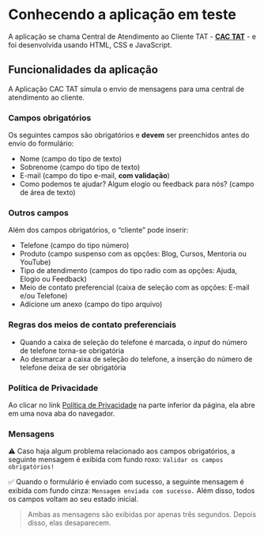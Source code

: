 # Conhecendo a aplicação em teste

A aplicação se chama Central de Atendimento ao Cliente TAT - [**CAC TAT**](https://cac-tat-v3.s3.eu-central-1.amazonaws.com/index.html) - e foi desenvolvida usando HTML, CSS e JavaScript.

## Funcionalidades da aplicação

A Aplicação CAC TAT simula o envio de mensagens para uma central de atendimento ao cliente.

### Campos obrigatórios

Os seguintes campos são obrigatórios e **devem** ser preenchidos antes do envio do formulário:

- Nome (campo do tipo de texto)
- Sobrenome (campo do tipo de texto)
- E-mail (campo do tipo e-mail, **com validação**)
- Como podemos te ajudar? Algum elogio ou feedback para nós? (campo de área de texto)

### Outros campos

Além dos campos obrigatórios, o “cliente” pode inserir:

- Telefone (campo do tipo número)
- Produto (campo suspenso com as opções: Blog, Cursos, Mentoria ou YouTube)
- Tipo de atendimento (campos do tipo radio com as opções: Ajuda, Elogio ou Feedback)
- Meio de contato preferencial (caixa de seleção com as opções: E-mail e/ou Telefone)
- Adicione um anexo (campo do tipo arquivo)

### Regras dos meios de contato preferenciais

- Quando a caixa de seleção do telefone é marcada, o _input_ do número de telefone torna-se obrigatória
- Ao desmarcar a caixa de seleção do telefone, a inserção do número de telefone deixa de ser obrigatória

### Política de Privacidade

Ao clicar no link [Política de Privacidade](https://cac-tat-v3.s3.eu-central-1.amazonaws.com/privacy.html) na parte inferior da página, ela abre em uma nova aba do navegador.

### Mensagens

⚠️ Caso haja algum problema relacionado aos campos obrigatórios, a seguinte mensagem é exibida com fundo roxo: `Validar os campos obrigatórios!`

✅ Quando o formulário é enviado com sucesso, a seguinte mensagem é exibida com fundo cinza: `Mensagem enviada com sucesso.` Além disso, todos os campos voltam ao seu estado inicial.

> Ambas as mensagens são exibidas por apenas três segundos. Depois disso, elas desaparecem.

